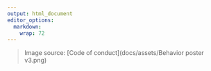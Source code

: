 ```yaml
---
output: html_document
editor_options: 
  markdown: 
    wrap: 72
---
```


> Image source: [Code of conduct](docs/assets/Behavior poster v3.png)

